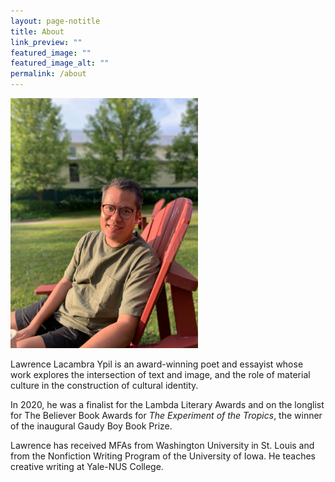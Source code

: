 ```yaml
---
layout: page-notitle
title: About
link_preview: ""
featured_image: ""
featured_image_alt: ""
permalink: /about
---
```


<img src="/assets/images/main.jpg"
    alt="Lawrence Ypil. Photograph of a middle aged man smiling at the camera. He is seated outdoors in a garden."
    width="300px" />

Lawrence Lacambra Ypil is an award-winning poet and essayist whose work explores the intersection of text and image, and the role of material culture in the construction of cultural identity.

In 2020, he was a finalist for the Lambda Literary Awards and on the longlist for The Believer Book Awards for *The Experiment of the Tropics*, the winner of the inaugural Gaudy Boy Book Prize.

Lawrence has received MFAs from Washington University in St. Louis and from the Nonfiction Writing Program of the University of Iowa. He teaches creative writing at Yale-NUS College.
